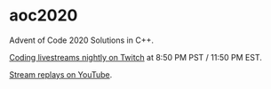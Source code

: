 # aoc2020
Advent of Code 2020 Solutions in C++.

[Coding livestreams nightly on Twitch](https://twitch.tv/spoonboy42) at 8:50 PM
PST / 11:50 PM EST.

[Stream replays on YouTube](https://www.youtube.com/c/CraigChasseur).
